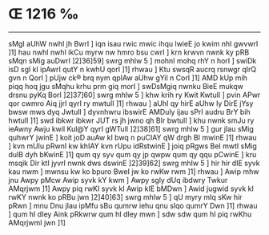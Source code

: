 # Œ 1216 ‰
---
sMgI aUhW nwhI jh BwrI ] iqn isau rwic mwic ihqu lwieE jo kwim nhI
gwvwrI ]1] hau nwhI nwhI ikCu myrw nw hmro bsu cwrI ] krn krwvn
nwnk ky pRB sMqn sMig auDwrI ]2]36]59] swrg mhlw 5 ] mohnI mohq
rhY n horI ] swiDk isD sgl kI ipAwrI qutY n kwhU qorI ]1] rhwau ]
Ktu swsqR aucrq rsnwgr qIrQ gvn n QorI ] pUjw ck® brq nym qpIAw
aUhw gYil n CorI ]1] AMD kUp mih piqq hoq jgu sMqhu krhu prm giq
morI ] swDsMgiq nwnku BieE mukqw drsnu pyKq BorI ]2]37]60] swrg
mhlw 5 ] khw krih ry Kwit KwtulI ] pvin APwr qor cwmro Aiq jjrI
qyrI ry mwtulI ]1] rhwau ] aUhI qy hirE aUhw ly DirE jYsy bwsw mws dyq
JwtulI ] dyvnhwru ibswirE AMDuly ijau sPrI audru BrY bih hwtulI ]1]
swd ibkwr ibkwr JUT rs jh jwno qh BIr bwtulI ] khu nwnk smJu ry
ieAwny Awju kwil Kul@Y qyrI gWTulI ]2]38]61] swrg mhlw 5 ] gur
jIau sMig quhwrY jwinE ] koit joD auAw kI bwq n puCIAY qW drgh BI
mwinE ]1] rhwau ] kvn mUlu pRwnI kw khIAY kvn rUpu idRstwinE ] joiq
pRgws BeI mwtI sMig dulB dyh bKwinE ]1] qum qy syv qum qy jp qwpw
qum qy qqu pCwinE ] kru msqik Dir ktI jyvrI nwnk dws dswinE
]2]39]62] swrg mhlw 5 ] hir hir dIE syvk kau nwm ] mwnsu kw
ko bpuro BweI jw ko rwKw rwm ]1] rhwau ] Awip mhw jnu Awpy pMcw Awip
syvk kY kwm ] Awpy sgly dUq ibdwry Twkur AMqrjwm ]1] Awpy piq rwKI
syvk kI Awip kIE bMDwn ] Awid jugwid syvk kI rwKY nwnk ko pRBu jwn
]2]40]63] swrg mhlw 5 ] qU myry mIq sKw hir pRwn ] mnu Dnu jIau
ipMfu sBu qumrw iehu qnu sIqo qumrY Dwn ]1] rhwau ] qum hI dIey Aink
pRkwrw qum hI dIey mwn ] sdw sdw qum hI piq rwKhu AMqrjwmI jwn ]1]
####
